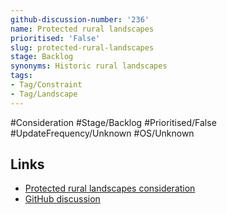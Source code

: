 ```yaml
---
github-discussion-number: '236'
name: Protected rural landscapes
prioritised: 'False'
slug: protected-rural-landscapes
stage: Backlog
synonyms: Historic rural landscapes
tags:
- Tag/Constraint
- Tag/Landscape
---
```


#Consideration #Stage/Backlog #Prioritised/False #UpdateFrequency/Unknown #OS/Unknown



## Links

* [Protected rural landscapes consideration](https://design.planning.data.gov.uk/planning-consideration/protected-rural-landscapes)
* [GitHub discussion](https://github.com/digital-land/data-standards-backlog/discussions/236)